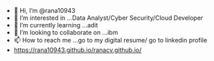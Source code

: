 - 👋 Hi, I’m @rana10943
- 👀 I’m interested in ...Data Analyst/Cyber Security/Cloud Developer
- 🌱 I’m currently learning ...adit
- 💞️ I’m looking to collaborate on ...ibm
- 📫 How to reach me ...go to my digital resume/ go to linkedin profile
-  https://rana10943.github.io/ranacv.github.io/

<!---
rana10943/rana10943 is a ✨ special ✨ repository because its `README.md` (this file) appears on your GitHub profile.
You can click the Preview link to take a look at your changes.
--->
